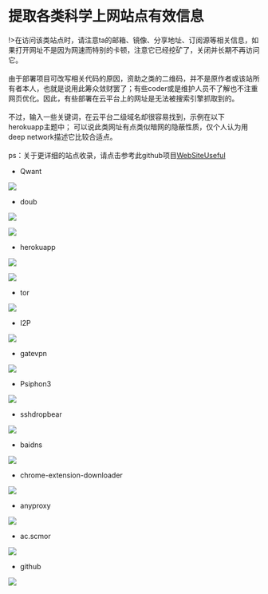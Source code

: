 # 提取各类科学上网站点有效信息

!>在访问该类站点时，请注意ta的邮箱、镜像、分享地址、订阅源等相关信息，如果打开网址不是因为网速而特别的卡顿，注意它已经挖矿了，关闭并长期不再访问它。<br><br>
由于部署项目可改写相关代码的原因，资助之类的二维码，并不是原作者或该站所有者本人，也就是说用此筹众敛财罢了；有些coder或是维护人员不了解也不注重网页优化。因此，有些部署在云平台上的网址是无法被搜索引擎抓取到的。<br><br>
不过，输入一些关键词，在云平台二级域名却很容易找到，示例在以下herokuapp主题中； 可以说此类网址有点类似暗网的隐蔽性质，仅个人认为用deep network描述它比较合适点。<br><br>
ps：关于更详细的站点收录，请点击参考此github项目[WebSiteUseful](https://github.com/hoodiearon/WebSiteUseful)

* Qwant

<!-- ![](https://ipfs.io/ipfs/QmUcWPCp2W9x8gRh4PipsNNpR9C4DK2tiv3UncGBVtchCU?3.png) -->

![](https://raw.githubusercontent.com/hoodiearon/fq-book/master/docs/images/2018-05-13_234050.png)

* doub

<!-- ![](https://ipfs.io/ipfs/QmVZ7Tuu2rKKMTX9NnCiamhx8JoSFPNExUQV9pCTGcZGjp?0.png) -->

![](https://raw.githubusercontent.com/hoodiearon/fq-book/master/docs/images/doub.io_sxsx-131_.png)

<!-- ![](https://ipfs.io/ipfs/QmVbFPMZ4nTGoH4amfzenh72C3Fw6C2tnxBmfDQwbmUXc9?3.png) -->

![](https://raw.githubusercontent.com/hoodiearon/fq-book/master/docs/images/doub.io_sxsx-132_.png)

* herokuapp

<!-- ![](https://ipfs.io/ipfs/Qmdo2T3iGufbtdY3JMFkD8i4wCsucmVQ81D58M34yTTsC7?4.png) -->

![](https://raw.githubusercontent.com/hoodiearon/fq-book/master/docs/images/2018-05-01_191319.png)

<!-- ![](https://ipfs.io/ipfs/QmNQiHMZWVaGkqGGupvMvmKWD2rbWxgko697ph8JMcJ6Xi?4.png) -->

![](https://raw.githubusercontent.com/hoodiearon/fq-book/master/docs/images/2018-05-01_191408.png)

* tor

<!-- ![](https://ipfs.io/ipfs/Qmf9vzL8uCrCm3BoZfQh1VWyfmSj53L6NjUSLBUxXjQKqJ?4.png) -->

![](https://raw.githubusercontent.com/hoodiearon/fq-book/master/docs/images/2018-05-13_221941.png)

* I2P

<!-- ![](https://ipfs.io/ipfs/QmXHjqTz4HP2pMrPQRSfEvYkJzi8ktJD1xMp3z184ePNv9?4.png) -->

![](https://raw.githubusercontent.com/hoodiearon/fq-book/master/docs/images/2018-05-13_223403.png)

* gatevpn

<!-- ![](https://ipfs.io/ipfs/QmbvorDPLWoRupYLvSP88Mk8wZjB4CC3ifRESZpsFABwpd?0.png) -->

![](https://raw.githubusercontent.com/hoodiearon/fq-book/master/docs/images/2018-05-13_223856.png)

* Psiphon3

<!-- ![](https://ipfs.io/ipfs/QmNMf1aGepPxYxWm4ijLhvRTKJLYV3GeUx7psj7y5pQEv6?1.png) -->

![](https://raw.githubusercontent.com/hoodiearon/fq-book/master/docs/images/2018-05-13_224028.png)

* sshdropbear

<!-- ![](https://ipfs.io/ipfs/QmPG7GXqzTbdoe1RYh2tQ2Jcaqu3eTbieKkDbh27dpZwoo?3.png) -->

![](https://raw.githubusercontent.com/hoodiearon/fq-book/master/docs/images/2018-05-13_230226.png)

* baidns

<!-- ![](https://ipfs.io/ipfs/QmQYiuYMAF1Sy87AYQ7jrtMZ1M7r18EP2mxtjT4WX2SPhu?2.png) -->

![](https://raw.githubusercontent.com/hoodiearon/fq-book/master/docs/images/2018-05-13_231248.png)

* chrome-extension-downloader

<!-- ![](https://ipfs.io/ipfs/QmSibJbRWPauCtVqmHyqzSbuDXxEXoVWJiaYjXwAMwgVLj?2.png) -->

![](https://raw.githubusercontent.com/hoodiearon/fq-book/master/docs/images/2018-05-13_231955.png)

* anyproxy

<!-- ![](https://ipfs.io/ipfs/QmUmJ9mTkFEkt6jAHiTUuSJq7rcL2hXGwYax6no3wyHBSS?0.png) -->

![](https://raw.githubusercontent.com/hoodiearon/fq-book/master/docs/images/2018-05-13_232412.png)

* ac.scmor

<!-- ![](https://ipfs.io/ipfs/Qmf5p6721oQBbHrGuc6HxnbQoz43m3CELC886e4MyYvWQY?4.png) -->

![](https://raw.githubusercontent.com/hoodiearon/fq-book/master/docs/images/2018-05-13_232613.png)

* github

<!-- ![](https://ipfs.io/ipfs/Qmd2kM45s9okkNEFpFXh76noX4RzygavCQNWQeSBCBmJaX?0.png) -->

![](https://raw.githubusercontent.com/hoodiearon/fq-book/master/docs/images/2018-05-13_233443.png)


<!-- ### ssrshare

![](https://raw.githubusercontent.com/hoodiearon/fq-book/master/docs/images/2018-04-29_061640.png)

### nutgeek

![](https://raw.githubusercontent.com/hoodiearon/fq-book/master/docs/images/2018-04-29_063942.png)

### free-ss.site

![](https://raw.githubusercontent.com/hoodiearon/fq-book/master/docs/images/2018-04-29_061234.png)

### yitianjianss

![](https://raw.githubusercontent.com/hoodiearon/fq-book/master/docs/images/2018-04-29_060850.png) -->